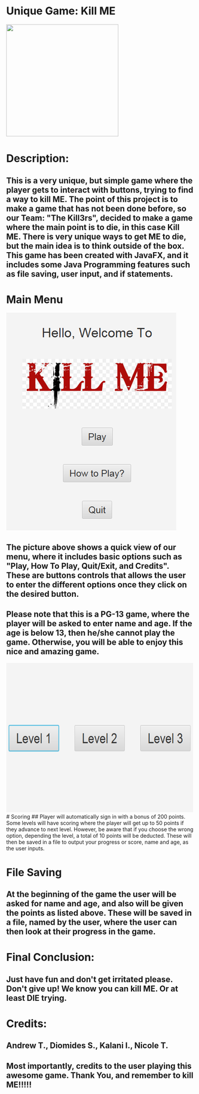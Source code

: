 # Unique Game: Kill ME
<img src="https://ih1.redbubble.net/image.936556687.0332/gbra,8x10,1000x1000-c,0,0,675,900.jpg" width="300" height="300"/>

# Description:
## This is a very unique, but simple game where the player gets to interact with buttons, trying to find a way to kill ME. The point of this project is to make a game that has not been done before, so our Team: "The Kill3rs", decided to make a game where the main point is to die, in this case Kill ME. There is very unique ways to get ME to die, but the main idea is to think outside of the box. This game has been created with JavaFX, and it includes some Java Programming features such as file saving, user input, and if statements. 

# Main Menu
![](/menu.png)
## The picture above shows a quick view of our menu, where it includes basic options such as "Play, How To Play, Quit/Exit, and Credits". These are buttons controls that allows the user to enter the different options once they click on the desired button. 
## Please note that this is a PG-13 game, where the player will be asked to enter name and age. If the age is below 13, then he/she cannot play the game. Otherwise, you will be able to enjoy this nice and amazing game. 
<img src="levels.png" width="500" height="400"/>
# Scoring
## Player will automatically sign in with a bonus of 200 points. Some levels will have scoring where the player will get up to 50 points if they advance to next level. However, be aware that if you choose the wrong option, depending the level, a total of 10 points will be deducted. These will then be saved in a file to output your progress or score, name and age, as the user inputs. 

# File Saving
## At the beginning of the game the user will be asked for name and age, and also will be given the points as listed above. These will be saved in a file, named by the user, where the user can then look at their progress in the game. 

# Final Conclusion:
## Just have fun and don't get irritated please. Don't give up! We know you can kill ME. Or at least DIE trying. 

# Credits: 
## Andrew T., Diomides S., Kalani I., Nicole T.
## Most importantly, credits to the user playing this awesome game. Thank You, and remember to kill ME!!!!!
